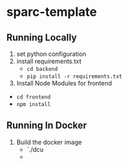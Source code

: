 # sparc-template

## Running Locally
1. set python configuration
2. install requirements.txt
   - `cd backend`
   - `pip install -r requirements.txt`
3. Install Node Modules for frontend
  - `cd frontend`
  - `npm install`


## Running In Docker
1. Build the docker image
   - `./dcu
   - 